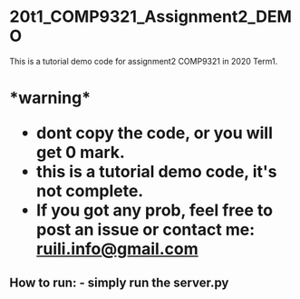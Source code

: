 # 20t1_COMP9321_Assignment2_DEMO
This is a tutorial demo code for assignment2 COMP9321 in 2020 Term1.


<h1>*warning*  

- dont copy the code, or you will get 0 mark.  
- this is a tutorial demo code, it's not complete.
- If you got any prob, feel free to post an issue or contact me: ruili.info@gmail.com

<h2>How to run:  
- simply run the server.py
